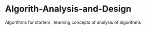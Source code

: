 # Algorith-Analysis-and-Design
Algorithms for starters , learning concepts of analysis  of algorithms
